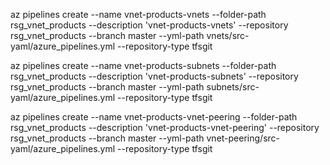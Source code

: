az pipelines create --name vnet-products-vnets --folder-path rsg_vnet_products --description 'vnet-products-vnets' --repository rsg_vnet_products --branch master --yml-path vnets/src-yaml/azure_pipelines.yml --repository-type tfsgit

az pipelines create --name vnet-products-subnets --folder-path rsg_vnet_products --description 'vnet-products-subnets' --repository rsg_vnet_products --branch master --yml-path subnets/src-yaml/azure_pipelines.yml --repository-type tfsgit

az pipelines create --name vnet-products-vnet-peering --folder-path rsg_vnet_products --description 'vnet-products-vnet-peering' --repository rsg_vnet_products --branch master --yml-path vnet-peering/src-yaml/azure_pipelines.yml --repository-type tfsgit